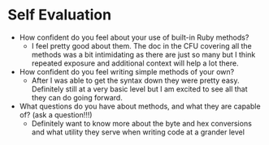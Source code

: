 # Self Evaluation

- How confident do you feel about your use of built-in Ruby methods?
    - I feel pretty good about them. The doc in the CFU covering all the methods was a bit intimidating as there are just so many but I think repeated exposure and additional context will help a lot there.   
- How confident do you feel writing simple methods of your own?
    - After I was able to get the syntax down they were pretty easy. Definitely still at a very basic level but I am excited to see all that they can do going forward. 
- What questions do you have about methods, and what they are capable of? (ask a question!!!)
    - Definitely want to know more about the byte and hex conversions and what utility they serve when writing code at a grander level 